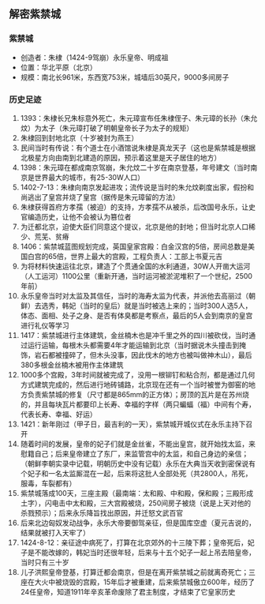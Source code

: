 ## 解密紫禁城

### 紫禁城
* 创造者：朱棣（1424-9驾崩）永乐皇帝、明成祖
* 位置：华北平原（北京）
* 规模：南北长961米，东西宽753米，城墙后30英尺，9000多间房子

### 历史足迹
1. 1393：朱棣长兄朱标意外死亡，朱元璋宣布任朱棣侄子、朱元璋的长孙（朱允炆）为太子（朱元璋打破了明朝皇帝长子为太子的规矩）
2. 朱棣回到封地北京（十岁被封为燕王）
3. 民间当时有传说：有个道士在小酒馆说朱棣是真龙天子（这也是紫禁城是根据北极星方向由南到北建造的原因，预示着这里是天子居住的地方）
4. 1398：朱元璋在都成南京驾崩，朱允炆二十岁在南京登基，年号建文（当时南京是世界最大的城市，有25-30W人口）
5. 1402-7-13：朱棣向南京发起进攻；流传说是当时的朱允炆剃度出家，假扮和尚逃出了皇宫并烧了皇宫（据传是朱元璋留的方法）
6. 朱棣获得首府方孝孺（被迫）的支持，方孝孺不从被杀，后改国号永乐，让史官编造历史，让他不会被认为篡位者
7. 为迁都北京，迫使大臣们同意这个提议，北京是他的封地；但当时北京人口稀少、荒芜、贫瘠
8. 1406：紫禁城蓝图规划完成，英国皇家宫殿：白金汉宫的5倍，房间总数是美国白宫的65倍，世界上最大的宫殿，工程负责人：工部上书夏元吉
9. 为将材料快速运往北京，建造了个贯通全国的水利通道，30W人开凿大运河（人工运河）1100公里（重新开通，当时运河被淤泥堆积了一个世纪，2500年前）
10. 永乐皇帝当时对太监及其信任，当时的海寿太监为代表，并派他去高丽过（朝鲜）去选秀，韩妃（当时的皇后）就是当时被选上来的；当时300人选5人，体态、面相、处子之身、是否有体臭都是考察点，最后的5人会到南京的皇宫进行礼仪等学习
11. 1417：紫禁城进行主体建筑，金丝楠木也是冲千里之外的四川被砍伐，当时通过运行运输，每根木头都需要4年才能运输到北京（当时据说木头撞击到掩饰，岩石都被撞碎了，但木头没事，因此伐木的地方也被叫做神木山），最后380多根金丝楠木被用作主体建筑
12. 1000多个宫殿，3年时间就被完成了，没用一根铆钉和粘合剂，都是通过几何方式建筑完成的，然后进行地砖铺路，北京现在还有一个当时被誉为御窑的地方负责紫禁城的修复（尺寸都是865mm的正方体）；房顶的瓦片是在苏州烧的，并且每块瓦片都要印上长寿、幸福的字样（两只蝙蝠（福）中间有个寿，代表长寿、幸福、好运）
13. 1421：新年刚过（甲子日，最吉利的一天），紫禁城开城仪式在永乐主持下召开
14. 随着时间的发展，皇帝的妃子们就是金丝雀，不能出皇宫，就开始找太监，来慰籍自己；后来皇帝建立了东厂，来监管宫中的太监，和自己身边的亲信；（朝鲜李朝实录中记载，明朝历史中没有记载）永乐在大典当天收到密保说有个妃子和一名太监厮混在一起，后来将这批人全部处死（共2800人，吊死，服毒，车裂都有）
15. 紫禁城落成100天，三座主殿（最南端：太和殿、中和殿，保和殿；三殿形成土字），闪电击中太和殿，三大宫殿被烧，250间房子被烧（说是上天对他的杀戮预示）；后来永乐降旨找出原因，并迁怒文武百官
16. 后来北边匈奴发动战争，永乐大帝要御驾亲征，但是国库空虚（夏元吉说的，结果就被打入天牢了）
17. 1424-8-12：亲征途中病死了，打算在北京郊外的十三陵下葬；皇帝死后，妃子是不能改嫁的，韩妃当时还很年轻，后来与十五个妃子一起上吊去陪皇帝，当时只有三十岁
18. 儿子洪熙皇帝登基，打算迁都会南京，但是在离开紫禁城之前就离奇死亡；三座在大火中被烧毁的宫殿，15年后才被重建，后来紫禁城傲立600年，经历了24任皇帝，知道1911年辛亥革命废除了君主制度，才结束了它皇家历史